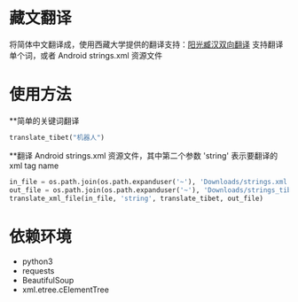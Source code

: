 # 藏文翻译
将简体中文翻译成，使用西藏大学提供的翻译支持：[阳光臧汉双向翻译](http://mt.utibet.edu.cn/mt) 
支持翻译单个词，或者 Android strings.xml 资源文件

# 使用方法
**简单的关键词翻译
```python
translate_tibet("机器人")
```
**翻译 Android strings.xml 资源文件，其中第二个参数 'string' 表示要翻译的 xml tag name
```python
in_file = os.path.join(os.path.expanduser('~'), 'Downloads/strings.xml')
out_file = os.path.join(os.path.expanduser('~'), 'Downloads/strings_tibet.xml')
translate_xml_file(in_file, 'string', translate_tibet, out_file)
```
# 依赖环境
- python3
- requests
- BeautifulSoup
- xml.etree.cElementTree
